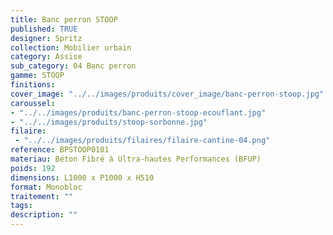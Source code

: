 ```yaml
---
title: Banc perron STOOP 
published: TRUE
designer: Spritz
collection: Mobilier urbain
category: Assise
sub_category: 04 Banc perron
gamme: STOOP
finitions: 
cover_image: "../../images/produits/cover_image/banc-perron-stoop.jpg"
caroussel: 
- "../../images/produits/banc-perron-stoop-ecouflant.jpg"
- "../../images/produits/stoop-sorbonne.jpg"
filaire: 
 - "../../images/produits/filaires/filaire-cantine-04.png"
reference: BPSTOOP0101
materiau: Béton Fibré à Ultra-hautes Performances (BFUP)
poids: 192
dimensions: L1000 x P1000 x H510 
format: Monobloc
traitement: ""
tags: 
description: ""
---
```

